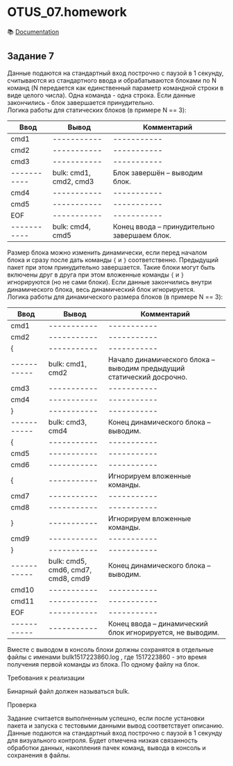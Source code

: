 # OTUS_07.homework

:books: [Documentation](https://shurafairy.github.io/OTUS_07.homework/index.html)

## Задание 7

Данные подаются на стандартный вход построчно с паузой в 1 секунду, считываются из стандартного ввода и обрабатываются блоками по N команд (N передается как единственный параметр командной строки в виде целого числа). Одна команда - одна строка. Если данные закончились - блок завершается принудительно.  
Логика работы для статических блоков (в примере N == 3):
 
| Ввод | Вывод |Комментарий|  
| ----------- | ----------- | ----------- |  
| cmd1 | ----------- | ----------- |  
| cmd2 | ----------- | ----------- |  
| cmd3 | ----------- | ----------- |  
| ----------- | bulk: cmd1, cmd2, cmd3 | Блок завершён – выводим блок. |  
| cmd4 | ----------- | ----------- |  
| cmd5 | ----------- | ----------- |  
| EOF | ----------- | ----------- |  
| ----------- | bulk: cmd4, cmd5 | Конец ввода – принудительно завершаем блок. |  


Размер блока можно изменить динамически, если перед началом блока и сразу после дать команды `{` и `}` соответственно. Предыдущий пакет при этом принудительно завершается. Такие блоки могут быть включены друг в друга при этом вложенные команды `{` и `}` игнорируются (но не сами блоки). Если данные закончились внутри динамического блока, весь динамический блок игнорируется.  
Логика работы для динамического размера блоков (в примере N == 3):  

| Ввод | Вывод |Комментарий|
| ----------- | ----------- | ----------- |   
| cmd1 | ----------- | ----------- |  
| cmd2 | ----------- | ----------- |  
| { | ----------- | ----------- |  
| ----------- | bulk: cmd1, cmd2 |Начало динамического блока – выводим предыдущий статический досрочно.|  
| cmd3 | ----------- | ----------- |  
| cmd4 | ----------- | ----------- |  
| } | ----------- | ----------- |  
| ----------- | bulk: cmd3, cmd4 |Конец динамического блока – выводим.|  
| { | ----------- | ----------- |  
| cmd5 | ----------- | ----------- |  
| cmd6 | ----------- | ----------- |  
| { | ----------- | Игнорируем вложенные команды. |  
| cmd7 | ----------- | ----------- |  
| cmd8 | ----------- | ----------- |  
| } | ----------- | Игнорируем вложенные команды. |  
| cmd9 | ----------- | ----------- |  
| } | ----------- | ----------- |  
| ----------- | bulk: cmd5, cmd6, cmd7, cmd8, cmd9 |Конец динамического блока – выводим.|  
| cmd10 | ----------- | ----------- |  
| cmd11 | ----------- | ----------- |  
| EOF | ----------- | ----------- |  
| ----------- | ----------- |Конец ввода – динамический блок игнорируется, не выводим.|  

Вместе с выводом в консоль блоки должны сохранятся в отдельные файлы с именами bulk1517223860.log , где 1517223860 - это время получения первой команды из блока. По одному файлу на блок. 

Требования к реализации

Бинарный файл должен называться bulk.

Проверка

Задание считается выполненным успешно, если после установки пакета и запуска с тестовыми данными вывод соответствует описанию. 
Данные подаются на стандартный вход построчно с паузой в 1 секунду для визуального контроля.
Будет отмечена низкая связанность обработки данных, накопления пачек команд, вывода в консоль и сохранения в файлы.
